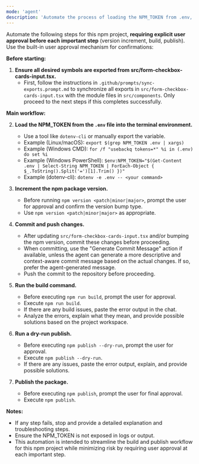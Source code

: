 ```yaml
---
mode: 'agent'
description: 'Automate the process of loading the NPM_TOKEN from .env, incrementing the npm package version, building, and publishing the npm project. If any build or publish issues occur, paste the errors, explain them, and provide possible solutions. Require user approval before important steps.'
---
```


Automate the following steps for this npm project, **requiring explicit user approval before each important step** (version increment, build, publish). Use the built-in user approval mechanism for confirmations:

**Before starting:**

1. **Ensure all desired symbols are exported from src/form-checkbox-cards-input.tsx.**
    - First, follow the instructions in `.github/prompts/sync-exports.prompt.md` to synchronize all exports in `src/form-checkbox-cards-input.tsx` with the module files in `src/components`. Only proceed to the next steps if this completes successfully.

**Main workflow:**

2. **Load the NPM_TOKEN from the `.env` file into the terminal environment.**
    - Use a tool like `dotenv-cli` or manually export the variable.
    - Example (Linux/macOS): `export $(grep NPM_TOKEN .env | xargs)`
    - Example (Windows CMD): `for /f "usebackq tokens=*" %i in (.env) do set %i`
    - Example (Windows PowerShell): `$env:NPM_TOKEN="$(Get-Content .env | Select-String NPM_TOKEN | ForEach-Object { $_.ToString().Split('=')[1].Trim() })"`
    - Example (dotenv-cli): `dotenv -e .env -- <your command>`

3. **Increment the npm package version.**
    - Before running `npm version <patch|minor|major>`, prompt the user for approval and confirm the version bump type.
    - Use `npm version <patch|minor|major>` as appropriate.

4. **Commit and push changes.**
    - After updating `src/form-checkbox-cards-input.tsx` and/or bumping the npm version, commit these changes before proceeding.
    - When committing, use the "Generate Commit Message" action if available, unless the agent can generate a more descriptive and context-aware commit message based on the actual changes. If so, prefer the agent-generated message.
    - Push the commit to the repository before proceeding.

5. **Run the build command.**
    - Before executing `npm run build`, prompt the user for approval.
    - Execute `npm run build`.
    - If there are any build issues, paste the error output in the chat.
    - Analyze the errors, explain what they mean, and provide possible solutions based on the project workspace.

6. **Run a dry-run publish.**
    - Before executing `npm publish --dry-run`, prompt the user for approval.
    - Execute `npm publish --dry-run`.
    - If there are any issues, paste the error output, explain, and provide possible solutions.

7. **Publish the package.**
    - Before executing `npm publish`, prompt the user for final approval.
    - Execute `npm publish`.

**Notes:**

- If any step fails, stop and provide a detailed explanation and troubleshooting steps.
- Ensure the NPM_TOKEN is not exposed in logs or output.
- This automation is intended to streamline the build and publish workflow for this npm project while minimizing risk by requiring user approval at each important step.

